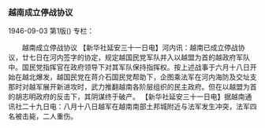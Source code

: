 ### 越南成立停战协议

1946-09-03
第1版()
专栏：

　　越南成立停战协议
    【新华社延安三十一日电】河内讯：越南已成立停战协议，廿七日在河内签字的协定，规定越国民党军队并入以越盟为首的越政府军队中。国民党指挥官在政府领导下对其军队保持指挥权。按上述战事于六月十八日开始在越北爆发，越国民党在蒋介石国民党帮助下，企图乘法军在河内海防及交址支那时对越军展开新进攻时，武力推翻越南各阶层组织的民主政府。但在以越盟为首的胡志明政府的反击下，其阴谋终于破产。
    【新华社延安三十一日电】据越南通讯社二十九日电：八月十八日越军在越南南部土邦城附近与法军发生冲突，法军四名被击毙，二人重伤。
